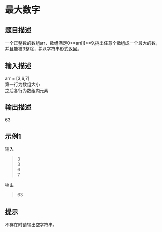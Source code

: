 # 最大数字

## 题目描述

一个正整数的数组arr，数组满足0<=arr[i]<=9,挑出任意个数组成一个最大的数，并且能被3整除，并以字符串形式返回。



## 输入描述

arr = [3,6,7]<br>
第一行为数组大小<br>
之后各行为数组内元素<br>



## 输出描述

63



## 示例1

输入

> 3<br>
  3<br>
  6<br>
  7<br>

输出

> 63


## 提示

不存在时请输出空字符串。